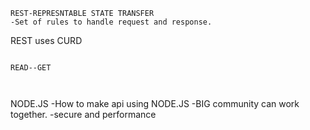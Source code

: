 ```
REST-REPRESNTABLE STATE TRANSFER
-Set of rules to handle request and response.
```
REST uses CURD
```CREATE--POST
```
```
READ--GET
```
```UPDATE--PUT
```
```DELETE--DELETE
```

NODE.JS
-How to make api using NODE.JS
-BIG community can work together.
-secure and performance
```